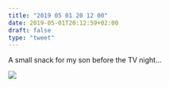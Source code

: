 ```yaml
---
title: "2019 05 01 20 12 00"
date: 2019-05-01T20:12:59+02:00
draft: false
type: "tweet"
---
```

A small snack for my son before the TV night...

![](/img/IMG_0657.jpg)
